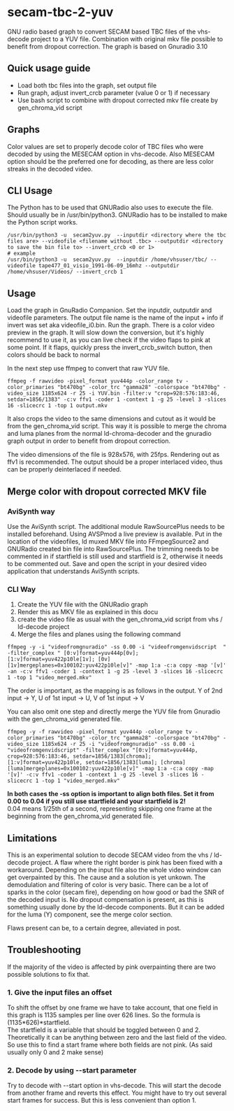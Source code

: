 # secam-tbc-2-yuv
GNU radio based graph to convert SECAM based TBC files of the vhs-decode project to a YUV file. Combination with original mkv file possible to benefit from dropout correction.
The graph is based on Gnuradio 3.10

## Quick usage guide
* Load both tbc files into the graph, set output file
* Run graph, adjust invert_crcb parameter (value 0 or 1) if necessary
* Use bash script to combine with dropout corrected mkv file create by gen_chroma_vid script

## Graphs
Color values are set to properly decode color of TBC files who were decoded by using the MESECAM option in vhs-decode. Also MESECAM option should be the preferred one for decoding, as there are less color streaks in the decoded video.

## CLI Usage
The Python has to be used that GNURadio also uses to execute the file. Should usually be in /usr/bin/python3. GNURadio has to be installed to make the Python script works.
```
/usr/bin/python3 -u  secam2yuv.py  --inputdir <directory where the tbc files are> --videofile <filename without .tbc> --outputdir <directory to save the bin file to> --invert_crcb <0 or 1>
# example
/usr/bin/python3 -u  secam2yuv.py  --inputdir /home/vhsuser/tbc/ --videofile tape477_01_visio_1991-06-09_16mhz --outputdir /home/vhsuser/Videos/ --invert_crcb 1
```

## Usage
Load the graph in GnuRadio Companion. Set the inputdir, outputdir and videofile parameters. The output file name is the name of the input + info if invert was set aka videofile_i0.bin.
Run the graph. There is a color video preview in the graph. It will slow down the conversion, but it's highly recommend to use it, as you can live check if the video flaps to pink at some point. If it flaps, quickly press the invert_crcb_switch button, then colors should be back to normal

In the next step use ffmpeg to convert that raw YUV file.
```
ffmpeg -f rawvideo -pixel_format yuv444p -color_range tv -color_primaries "bt470bg" -color_trc "gamma28" -colorspace "bt470bg" -video_size 1185x624 -r 25 -i YUV.bin -filter:v "crop=928:576:183:46, setdar=1856/1383" -c:v ffv1 -coder 1 -context 1 -g 25 -level 3 -slices 16 -slicecrc 1 -top 1 output.mkv
```
It also crops the video to the same dimensions and cutout as it would be from the gen_chroma_vid script. This way it is possible to merge the chroma and luma planes from the normal ld-chroma-decoder and the gnuradio graph output in order to benefit from dropout correction.

The video dimensions of the file is 928x576, with 25fps. Rendering out as ffv1 is recommended.
The output should be a proper interlaced video, thus can be properly deinterlaced if needed.

## Merge color with dropout corrected MKV file
### AviSynth way
Use the AviSynth script. The additional module RawSourcePlus needs to be installed beforehand. Using AVSPmod a live preview is available. Put in the location of the videofiles, ld muxed MKV file into FFmpegSource2 and GNURadio created bin file into RawSourcePlus.
The trimming needs to be commented in if startfield is still used and startfield is 2, otherwise it needs to be commented out. Save and open the script in your desired video application that understands AviSynth scripts.

### CLI Way
1. Create the YUV file with the GNURadio graph
2. Render this as MKV file as explained in this docu
3. create the video file as usual with the gen_chroma_vid script from vhs / ld-decode project
7. Merge the files and planes using the following command

```
ffmpeg -y -i "videofromgnuradio" -ss 0.00 -i "videofromgenvidscript  " -filter_complex " [0:v]format=yuv444p[0v]; [1:v]format=yuv422p10le[1v]; [0v][1v]mergeplanes=0x100102:yuv422p10le[v]" -map 1:a -c:a copy -map '[v]' -an -c:v ffv1 -coder 1 -context 1 -g 25 -level 3 -slices 16 -slicecrc 1 -top 1 "video_merged.mkv"
```
The order is important, as the mapping is as follows in the output.
Y of 2nd input -> Y, U of 1st input -> U, V of 1st input -> V

You can also omit one step and directly merge the YUV file from Gnuradio with the gen_chroma_vid generated file.
```
ffmpeg -y -f rawvideo -pixel_format yuv444p -color_range tv -color_primaries "bt470bg" -color_trc "gamma28" -colorspace "bt470bg" -video_size 1185x624 -r 25 -i "videofromgnuradio" -ss 0.00 -i "videofromgenvidscript" -filter_complex "[0:v]format=yuv444p, crop=928:576:183:46, setdar=1856/1383[chroma]; [1:v]format=yuv422p10le, setdar=1856/1383[luma]; [chroma][luma]mergeplanes=0x100102:yuv422p10le[v]" -map 1:a -c:a copy -map '[v]' -c:v ffv1 -coder 1 -context 1 -g 25 -level 3 -slices 16 -slicecrc 1 -top 1 "video_merged.mkv"
```
**In both cases the -ss option is important to align both files. Set it from 0.00 to 0.04 if you still use startfield and your startfield is 2!**\
0.04 means 1/25th of a second, representing skipping one frame at the beginning from the gen_chroma_vid generated file.

## Limitations
This is an experimental solution to decode SECAM video from the vhs / ld-decode project. A flaw where the right border is pink has been fixed with a workaround. Depending on the input file also the whole video window can get overpainted by this. The cause and a solution is yet unkown.
The demodulation and filtering of color is very basic. There can be a lot of sparks in the color (secam fire), depending on how good or bad the SNR of the decoded input is.
No dropout compensation is present, as this is something usually done by the ld-decode components. But it can be added for the luma (Y) component, see the merge color section.

Flaws present can be, to a certain degree, alleviated in post.

## Troubleshooting
If the majority of the video is affected by pink overpainting there are two possible solutions to fix that.
### 1. Give the input files an offset
To shift the offset by one frame we have to take account, that one field in this graph is 1135 samples per line over 626 lines. So the formula is (1135*626)*startfield. \
The startfield is a variable that should be toggled between 0 and 2. Theoretically it can be anything between zero and the last field of the video. So use this to find a start frame where both fields are not pink. (As said usually only 0 and 2 make sense)
### 2. Decode by using --start parameter
Try to decode with --start <framenumber> option in vhs-decode. This will start the decode from another frame and reverts this effect. You might have to try out several start frames for success. But this is less convenient than option 1.
